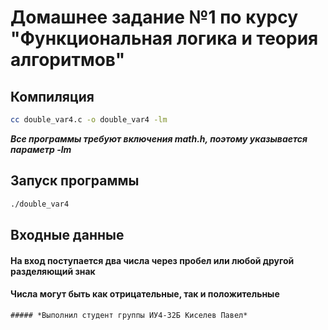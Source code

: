 # Домашнее задание №1 по курсу "Функциональная логика и теория алгоритмов"

## Компиляция
```bash
cc double_var4.c -o double_var4 -lm
```
***Все программы требуют включения math.h, поэтому указывается параметр -lm***

## Запуск программы
```bash
./double_var4
```
## Входные данные
#### На вход поступается два числа через пробел или любой другой разделяющий знак
#### Числа могут быть как отрицательные, так и положительные
```
##### *Выполнил студент группы ИУ4-32Б Киселев Павел*
